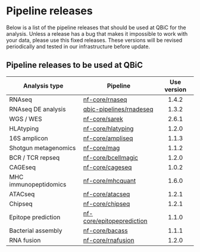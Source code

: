 # Pipeline releases

Below is a list of the pipeline releases that should be used at QBiC for the analysis.
Unless a release has a bug that makes it impossible to work with your data, please use this fixed releases.
These versions will be revised periodically and tested in our infrastructure before update.

## Pipeline releases to be used at QBiC

| Analysis type         | Pipeline                                                              | Use version |
|-----------------------|-----------------------------------------------------------------------|:-----------:|
| RNAseq                | [nf-core/rnaseq](nf-co.re/rnaseq/1.4.2)                               |    1.4.2    |
| RNAseq DE analysis    | [qbic-pipelines/rnadeseq](https://github.com/qbic-pipelines/rnadeseq) |    1.3.2    |
| WGS / WES             | [nf-core/sarek](nf-co.re/sarek/2.6.1)                                 |    2.6.1    |
| HLAtyping             | [nf-core/hlatyping](nf-co.re/hlatyping/1.2.0)                         |    1.2.0    |
| 16S amplicon          | [nf-core/ampliseq](nf-co.re/ampliseq/1.1.3)                           |    1.1.3    |
| Shotgun metagenomics  | [nf-core/mag](nf-co.re/mag/1.1.2)                                     |    1.1.2    |
| BCR / TCR repseq      | [nf-core/bcellmagic](nf-co.re/bcellmagic/1.2.0)                       |    1.2.0    |
| CAGEseq               | [nf-core/cageseq](nf-co.re/cageseq/1.0.2)                             |    1.0.2    |
| MHC immunopeptidomics | [nf-core/mhcquant](nf-co.re/mhcquant/1.6.0)                           |    1.6.0    |
| ATACseq               | [nf-core/atacseq](nf-co.re/atacseq/1.2.1)                             |    1.2.1    |
| Chipseq               | [nf-core/chipseq](nf-co.re/chipseq/1.2.1)                             |    1.2.1    |
| Epitope prediction    | [nf-core/epitopeprediction](nf-co.re/epitopeprediction/1.1.0)         |    1.1.0    |
| Bacterial assembly    | [nf-core/bacass](nf-co.re/bacass/1.1.1)                               |    1.1.1    |
| RNA fusion            | [nf-core/rnafusion](nf-co.re/rnafusion/1.2.0)                         |    1.2.0    |
